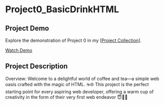 # Project0_BasicDrinkHTML

## Project Demo
Explore the demonstration of Project 0 in my [[Project Collection](https://www.youtube.com/playlist?list=PL8EP8AQSRY3B4gwh_ADLfEZy4j_6IK-h4)].

[Watch Demo](https://www.youtube.com/watch?v=gzDlQnUMw18&list=PL8EP8AQSRY3B4gwh_ADLfEZy4j_6IK-h4&index=1&ab_channel=ANH)

## Project Description
Overview:
Welcome to a delightful world of coffee and tea—a simple web oasis crafted with the magic of HTML. ☕🌐
This project is the perfect starting point for every aspiring web developer, offering a warm cup of creativity in the form of their very first web endeavor 😇👨‍💻
